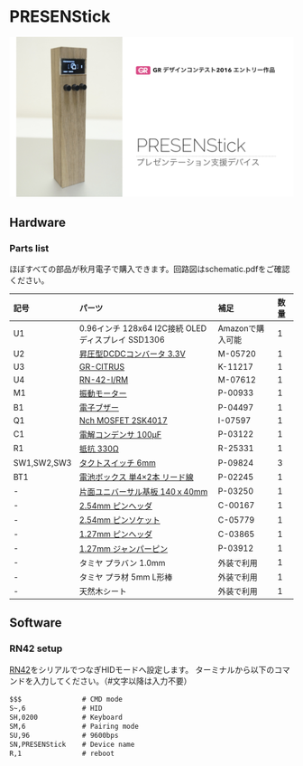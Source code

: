 # PRESENStick
![PRESENStick](https://github.com/takjn/presenstick/raw/master/pictures/PRESENStick.jpg)

## Hardware
### Parts list
ほぼすべての部品が秋月電子で購入できます。回路図はschematic.pdfをご確認ください。

|記号 |パーツ	                                               　　　|補足	    |数量|
|:---|:----------------------------------------------------------|:----------------|:-------|
|U1  |0.96インチ 128x64 I2C接続 OLEDディスプレイ SSD1306               |Amazonで購入可能   |1       |
|U2  |[昇圧型DCDCコンバータ 3.3V](http://akizukidenshi.com/catalog/g/gM-05720/) |M-05720 |1       |
|U3  |[GR-CITRUS](http://akizukidenshi.com/catalog/g/gK-11217/)  |K-11217 |1       |
|U4  |[RN-42-I/RM](http://akizukidenshi.com/catalog/g/gM-07612/) |M-07612 |1       |
|M1  |[振動モーター](http://akizukidenshi.com/catalog/g/gP-00933/) |P-00933 |1       |
|B1  |[電子ブザー](http://akizukidenshi.com/catalog/g/gP-04497/)  |P-04497 |1       |
|Q1  |[Nch MOSFET 2SK4017](http://akizukidenshi.com/catalog/g/gI-07597/)  |I-07597 |1       |
|C1  |[電解コンデンサ 100μF](http://akizukidenshi.com/catalog/g/gP-03122/)  |P-03122 |1       |
|R1  |[抵抗 330Ω](http://akizukidenshi.com/catalog/g/gR-25331/)  |R-25331 |1       |
|SW1,SW2,SW3    |[タクトスイッチ 6mm](http://akizukidenshi.com/catalog/g/gP-09824/)  |P-09824 |3       |
|BT1 |[電池ボックス 単4×2本 リード線](http://akizukidenshi.com/catalog/g/gP-02245/)  |P-02245 |1       |
|-   |[片面ユニバーサル基板 140ｘ40mm](http://akizukidenshi.com/catalog/g/gP-03250/)  |P-03250 |1       |
|-   |[2.54mm ピンヘッダ](http://akizukidenshi.com/catalog/g/gC-00167/)  |C-00167 |1       |
|-   |[2.54mm ピンソケット](http://akizukidenshi.com/catalog/g/gC-05779/) |C-05779 |1       |
|-   |[1.27mm ピンヘッダ](http://akizukidenshi.com/catalog/g/gC-03865/)  |C-03865 |1       |
|-   |[1.27mm ジャンパーピン](http://akizukidenshi.com/catalog/g/gP-03912/)  |P-03912 |1       |
|-   |タミヤ プラバン 1.0mm    |外装で利用          |1       |
|-   |タミヤ プラ材 5mm L形棒  |外装で利用          |1       |
|-   |天然木シート  |外装で利用          |1       |



## Software
### RN42 setup
[RN42](http://www.microchip.com/wwwproducts/en/en558330)をシリアルでつなぎHIDモードへ設定します。
ターミナルから以下のコマンドを入力してください。（#文字以降は入力不要）

```
$$$               # CMD mode
S~,6              # HID
SH,0200           # Keyboard
SM,6              # Pairing mode
SU,96             # 9600bps
SN,PRESENStick    # Device name
R,1               # reboot
```
